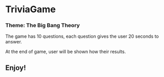 # TriviaGame

### Theme: The Big Bang Theory

The game has 10 questions, each question gives the user 20 seconds to answer. 

At the end of game, user will be shown how their results.

## Enjoy!